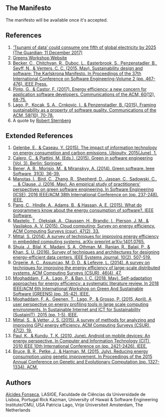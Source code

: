 ## The Manifesto

The manifesto will be available once it's accepted.

## References

1. [‘Tsunami of data’ could consume one fifth of global electricity by 2025 (The Guardian; 11 December 2017)](https://www.theguardian.com/environment/2017/dec/11/tsunami-of-data-could-consume-fifth-global-electricity-by-2025)
2. [Greens Workshop Website](http://greens.cs.vu.nl)
3. [Becker, C., Chitchyan, R., Duboc, L., Easterbrook, S., Penzenstadler, B., Seyff, N., & Venters, C. C. (2015, May). Sustainability design and software: The Karlskrona Manifesto. In Proceedings of the 37th International Conference on Software Engineering-Volume 2 (pp. 467-476). IEEE Press.](https://arxiv.org/abs/1410.6968)
4. [Pinto, G., & Castor, F. (2017). Energy efficiency: a new concern for application software developers. Communications of the ACM, 60(12), 68-75.](https://doi.org/10.1145/3154384)
5. [Lago, P., Koçak, S. A., Crnkovic, I., & Penzenstadler, B. (2015). Framing sustainability as a property of software quality. Communications of the ACM, 58(10), 70-78.](https://research.vu.nl/en/publications/framing-sustainability-as-a-property-of-software-quality)
6. A quote by [Robert Sternberg](https://en.wikipedia.org/wiki/Robert_Sternberg)

## Extended References

1. [Gelenbe, E., & Caseau, Y. (2015). The impact of information technology on energy consumption and carbon emissions. Ubiquity, 2015(June), 1.](https://www.researchgate.net/profile/Erol_Gelenbe/publication/282517963_The_impact_of_information_technology_on_energy_consumption_and_carbon_emissions/links/566d609908aea0892c525812/The-impact-of-information-technology-on-energy-consumption-and-carbon-emissions.pdf)
2. [Calero, C., & Piattini, M. (Eds.). (2015). Green in software engineering (Vol. 3). Berlin: Springer.](https://link.springer.com/content/pdf/10.1007/978-3-319-08581-4.pdf)
3. [Bener, A. B., Morisio, M., & Miranskyy, A. (2014). Green software. Ieee Software, 31(3), 36-39.](https://ieeexplore.ieee.org/iel7/52/6802981/06802987.pdf)
4. [Manotas, I., Bird, C., Zhang, R., Shepherd, D., Jaspan, C., Sadowski, C., ... & Clause, J. (2016, May). An empirical study of practitioners' perspectives on green software engineering. In Software Engineering (ICSE), 2016 IEEE/ACM 38th International Conference on (pp. 237-248). IEEE.](https://ieeexplore.ieee.org/abstract/document/7886907/)
5. [Pang, C., Hindle, A., Adams, B., & Hassan, A. E. (2015). What do programmers know about the energy consumption of software?. IEEE Software.](https://ieeexplore.ieee.org/document/7155416)
6. [Mastelic, T., Oleksiak, A., Claussen, H., Brandic, I., Pierson, J. M., & Vasilakos, A. V. (2015). Cloud computing: Survey on energy efficiency. ACM Computing Surveys (csur), 47(2), 33.](https://hal.archives-ouvertes.fr/hal-01153714/file/mastelic_13283.pdf)
7. [Mittal, S. (2014). A survey of techniques for improving energy efficiency in embedded computing systems. arXiv preprint arXiv:1401.0765.](https://arxiv.org/pdf/1401.0765.pdf)
8. [Shuja, J., Bilal, K., Madani, S. A., Othman, M., Ranjan, R., Balaji, P., & Khan, S. U. (2016). Survey of techniques and architectures for designing energy-efficient data centers. IEEE Systems Journal, 10(2), 507-519.](https://www.mcs.anl.gov/~balaji/pubs/2016/systems/systems16.energy_efficient_datacenters.pdf)
9. [Orgerie, A. C., Assuncao, M. D. D., & Lefevre, L. (2014). A survey on techniques for improving the energy efficiency of large-scale distributed systems. ACM Computing Surveys (CSUR), 46(4), 47.](https://dl.acm.org/citation.cfm?id=2532637)
10. [Moghaddam, F. A., Lago, P., & Ban, I. C. (2018, May). Self-adaptation approaches for energy efficiency: a systematic literature review. In 2018 IEEE/ACM 6th International Workshop on Green And Sustainable Software (GREENS) (pp. 35-42). IEEE.](https://research.vu.nl/ws/portalfiles/portal/57187051)
11. [Moghaddam, F. A., Geenen, T., Lago, P., & Grosso, P. (2015, April). A user perspective on energy profiling tools in large scale computing environments. In Sustainable Internet and ICT for Sustainability (SustainIT), 2015 (pp. 1-5). IEEE.](http://dare.ubvu.vu.nl/bitstream/handle/1871/54021/MoghaddamGLG15.pdf?sequence=1)
12. [Mittal, S., & Vetter, J. S. (2015). A survey of methods for analyzing and improving GPU energy efficiency. ACM Computing Surveys (CSUR), 47(2), 19.](http://citeseerx.ist.psu.edu/viewdoc/download?doi=10.1.1.753.1599&rep=rep1&type=pdf)
13. [Paul, K., & Kundu, T. K. (2010, June). Android on mobile devices: An energy perspective. In Computer and Information Technology (CIT), 2010 IEEE 10th International Conference on (pp. 2421-2426). IEEE.](https://www-bcf.usc.edu/~halfond/papers/hao13icse.pdf)
14. [Bruce, B. R., Petke, J., & Harman, M. (2015, July). Reducing energy consumption using genetic improvement. In Proceedings of the 2015 Annual Conference on Genetic and Evolutionary Computation (pp. 1327-1334). ACM.](https://doi.org/10.1145/2739480.2754752)

## Authors

[Alcides Fonseca](http://alcidesfonseca.com), LASIGE, Faculdade de Ciências da Universidade de Lisboa, Portugal
Rick Kazman, University of Hawaii & Software Engineering Institute/CMU, USA
Patricia Lago, Vrije Universiteit Amsterdam, The Netherlands
